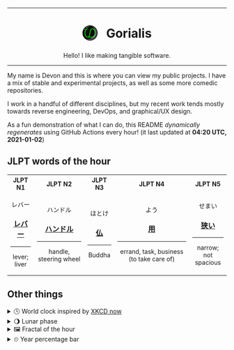 ***

<h1 align="center">
<sub>
    <img src="readme/resources/avatar.png" height="36">
</sub>
&nbsp;
Gorialis
</h1>
<p align="center">
Hello! I like making tangible software.
</p>

***

My name is Devon and this is where you can view my public projects. I have a mix of stable and experimental projects, as well as some more comedic repositories.

I work in a handful of different disciplines, but my recent work tends mostly towards reverse engineering, DevOps, and graphical/UX design.

As a fun demonstration of what I can do, this README *dynamically regenerates* using GitHub Actions every hour! (it last updated at **04:20 UTC, 2021-01-02**)

<h2>JLPT words of the hour</h2>
<table>
    <tr>
        <th>JLPT N1</th>
        <th>JLPT N2</th>
        <th>JLPT N3</th>
        <th>JLPT N4</th>
        <th>JLPT N5</th>
    </tr>
    <tr>
        <td>
            <p align="center">レバー</p>
            <h3 align="center"><b><a href="https://jisho.org/search/%E3%83%AC%E3%83%90%E3%83%BC">レバー</a></b></h3>
            <hr>
            <p align="center">lever;<br> liver</p>
        </td>
        <td>
            <p align="center">ハンドル</p>
            <h3 align="center"><b><a href="https://jisho.org/search/%E3%83%8F%E3%83%B3%E3%83%89%E3%83%AB">ハンドル</a></b></h3>
            <hr>
            <p align="center">handle,<wbr> steering wheel</p>
        </td>
        <td>
            <p align="center">ほとけ</p>
            <h3 align="center"><b><a href="https://jisho.org/search/%E4%BB%8F">仏</a></b></h3>
            <hr>
            <p align="center">Buddha</p>
        </td>
        <td>
            <p align="center">よう</p>
            <h3 align="center"><b><a href="https://jisho.org/search/%E7%94%A8">用</a></b></h3>
            <hr>
            <p align="center">errand,<wbr> task,<wbr> business (to take care of)</p>
        </td>
        <td>
            <p align="center">せまい</p>
            <h3 align="center"><b><a href="https://jisho.org/search/%E7%8B%AD%E3%81%84">狭い</a></b></h3>
            <hr>
            <p align="center">narrow;<br> not spacious</p>
        </td>
    </tr>
</table>

<h2>Other things</h2>
<details>
<summary>🕓  World clock inspired by <a href="https://xkcd.com/now">XKCD now</a></summary>

> <img src="generated/now.png" width="512">

</details>
<details>
<summary>🌖 Lunar phase</summary>

The moon is approximately 64.70% through its phase (Waning Gibbous).

</details>
<details>
<summary>&#x1f5bc; Fractal of the hour</summary>

> <img src="generated/fractal.png" width="512">

</details>
<details>
<summary>&#x23f2; Year percentage bar</summary>
<pre><code>2021 [▁▁▁▁▁▁▁▁▁▁▁▁▁▁▁▁▁▁▁▁] 0.32%</code></pre>
</details>
